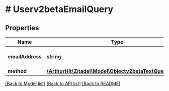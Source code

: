 # # Userv2betaEmailQuery

## Properties

Name | Type | Description | Notes
------------ | ------------- | ------------- | -------------
**emailAddress** | **string** | email address of the user |
**method** | [**\ArthurHlt\Zitadel\Model\Objectv2betaTextQueryMethod**](Objectv2betaTextQueryMethod.md) |  | [optional]

[[Back to Model list]](../../README.md#models) [[Back to API list]](../../README.md#endpoints) [[Back to README]](../../README.md)
